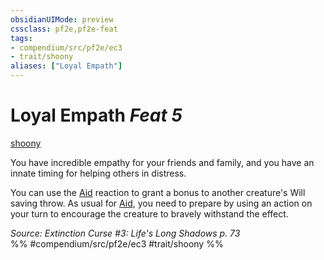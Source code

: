 ```yaml
---
obsidianUIMode: preview
cssclass: pf2e,pf2e-feat
tags:
- compendium/src/pf2e/ec3
- trait/shoony
aliases: ["Loyal Empath"]
---
```

# Loyal Empath  *Feat 5*  
[shoony](shoony-ec3.md "Shoony Ancestry & Heritage Trait")  


You have incredible empathy for your friends and family, and you have an innate timing for helping others in distress.

You can use the [Aid](aid.md) reaction to grant a bonus to another creature's Will saving throw. As usual for [Aid](aid.md), you need to prepare by using an action on your turn to encourage the creature to bravely withstand the effect.

*Source: Extinction Curse #3: Life's Long Shadows p. 73*  
%% #compendium/src/pf2e/ec3 #trait/shoony %%